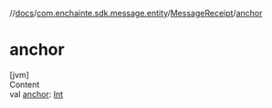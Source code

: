//[docs](../../index.md)/[com.enchainte.sdk.message.entity](../index.md)/[MessageReceipt](index.md)/[anchor](anchor.md)



# anchor  
[jvm]  
Content  
val [anchor](anchor.md): [Int](https://kotlinlang.org/api/latest/jvm/stdlib/kotlin/-int/index.html)  



